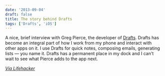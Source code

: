 ```yaml
---
date: '2013-09-04'
draft: false
title: The story behind Drafts
tags: ['Drafts', 'iOS']
---
```


A nice, brief interview with Greg Pierce, the developer of [Drafts](http://agiletortoise.com/drafts/).<!-- excerpt --> Drafts has become an integral part of how I work from my phone and interact with other apps on it. I use Drafts for quick notes, composing emails, generating lists — you name it. Drafts has a permanent place in my dock and I can't wait to see what Pierce adds to the app next.

_[Via Lifehacker](http://lifehacker.com/im-greg-pierce-and-this-is-the-story-behind-drafts-1251294691)_
